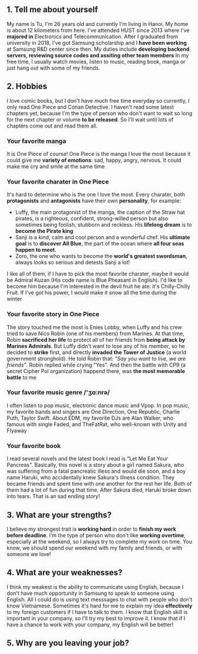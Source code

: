 ## 1. Tell me about yourself
My name is Tu, I'm 26 years old and currently I'm living in Hanoi. My home is about 12 kilometers from here. I've attended HUST since 2013 where I've **majored in** Electronics and Telecommunication. After I graduated from university in 2018, I've got Samsung scholarship and I **have been working** at Samsung R&D center since then. My duties include **developing backend servers, reviewing source codes and assiting other team members** In my free time, I usually watch movies, listen to music, reading book, manga or just hang out with some of my friends.

## 2. Hobbies
I love comic books, but I don't have much free time everyday so currently, I only read One Piece and Conan Detective. I haven't read some latest chapters yet, because I'm the type of person who don't want to wait so long for the next chapter or volume **to be released**. So I'll wait until lots of chapters come out and read them all.

### Your favorite manga
It is One Piece of course! One Piece is the manga I love the most because it could give me **variety of emotions**: sad, happy, angry, nervous. It could make me cry and smile at the same time

### Your favorite charater in One Piece
It's hard to determine who is the one I love the most. Every charater, both **protagonists** and **antagonists** have their own **personality**, for example:
- Luffy, the main protagonist of the manga, the caption of the Straw hat pirates, is a righteous, confident, strong-willed person but also sometimes being foolish, stubborn and reckless. His **lifelong dream** is to **become the Pirate king**
- Sanji is a kind, calm and cool person and a wonderful chef. His **ultimate goal** is to **discover All Blue**, the part of the ocean where **all four seas happen to meet**.
- Zoro, the one who wants to become the **world's greatest swordsman**, always looks so serious and detests Sanji a lot!

I like all of them, if I have to pick the most favorite charater, maybe it would be Admiral Kuzan (His code name is Blue Pheasant in English). I'd like to become him because I'm interested in the devil fruit he ate: it's Chilly-Chilly Fruit. If I've got his power, I would make it snow all the time during the winter

### Your favorite story in One Piece
The story touched me the most is Enies Lobby, when Luffy and his crew tried to save Nico Robin (one of his members) from Marines. At that time, Robin **sacrificed her life** to protect all of her friends from **being attack by Marines Admirals**. But Luffy didn't want to lose any of his member, so he decided to **strike** first, and directly **invaded the Tower of Justice** (a world government stronghold). He told Robin that: *"Say you want to live, we are friends"*. Robin replied while crying "Yes". And then the battle with CP9 (a secret Cipher Pol organization) happend there, was **the most memorable battle** to me

### Your favorite music genre /'ʒɑ:nrə/
I often listen to pop music, electronic dance music and Vpop. In pop music, my favorite bands and singers are One Direction, One Republic, Charlie Puth, Taylor Swift. About EDM, my favorite DJs are Alan Walker, who famous with single Faded, and TheFatRat, who well-known with Unity and Flyaway

### Your favorite book
I read several novels and the latest book I read is "Let Me Eat Your Pancreas". Basically, this novel is a story about a girl named Sakura, who was suffering from a fatal pancreatic illess and would die soon, and a boy name Haruki, who accidentally knew Sakura's illness condition. They became friends and spent time with one another for the rest her life. Both of them had a lot of fun during that time. After Sakura died, Haruki broke down into tears. That is an sad ending story!

## 3. What are your strengths?
I believe my strongest trait is **working hard** in order to **finish my work before deadline**. I'm the type of person who don't like **working overtime**, especially at the weekend, so I always try to complete my work on time. You know, we should spend our weekend with my family and friends, or with someone we love!

## 4. What are your weaknesses?
I think my weakest is the ability to communicate using English, because I don't have much opportunity in Samsung to speak to someone using English. All I could do is using text messsages to chat with people who don't know Vietnamese. Sometimes it's hard for me to explain my idea **effectively** to my foreign customers if I have to talk to them. I know that English skill is important in your company, so I'll try my best to improve it. I know that if I have a chance to work with your company, my English will be better!

## 5. Why are you leaving your job? 


